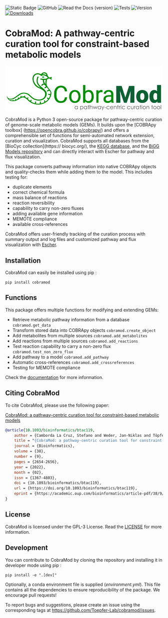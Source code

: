![Static Badge](https://img.shields.io/badge/python-3.10%7C3.11%7C3.12-%20blue)
![GitHub](https://img.shields.io/github/license/Toepfer-Lab/cobramod)
![Read the Docs (version)](https://img.shields.io/readthedocs/cobramod/latest)
![Tests](https://img.shields.io/github/workflow/status/Toepfer-Lab/cobramod/Test%20build%20and%20publish%20Cobramod%20to%20PyPI?label=tests)
![Version](https://img.shields.io/pypi/v/cobramod?label=version)
[![Downloads](https://pepy.tech/badge/cobramod)](https://pepy.tech/project/cobramod)


CobraMod: A pathway-centric curation tool for constraint-based metabolic models
===============================================================================

![image](https://raw.githubusercontent.com/Toepfer-Lab/cobramod/master/docs/source/img/logo.png)

CobraMod is a Python 3 open-source package for pathway-centric curation of
genome-scale metabolic models (GEMs). It builds upon the [COBRApy toolbox]
(https://opencobra.github.io/cobrapy/) and offers a comprehensible set of
functions for semi-automated network extension, curation and visualization.
CobraMod supports all databases from the [BioCyc collection](https://
biocyc.org/), the [KEGG database](https://www.genome.jp/kegg/), and the [BiGG
Models repository](http://bigg.ucsd.edu/) and can directly interact with Escher
for pathway and flux visualization.

This package converts pathway information into native COBRApy objects and
quality-checks them while adding them to the model. This includes testing for:

-   duplicate elements
-   correct chemical formula
-   mass balance of reactions
-   reaction reversibility
-   capability to carry non-zero fluxes
-   adding available gene information
-   MEMOTE compliance
-   available cross-references

CobraMod offers user-friendly tracking of the curation process with summary
output and log files and customized pathway and flux visualization with
[Escher](https://escher.github.io/).

Installation
------------

CobraMod can easily be installed using pip :

    pip install cobramod

Functions
---------

This package offers multiple functions for modifying and extending GEMs:

-   Retrieve metabolic pathway information from a database
    `cobramod.get_data`
-   Transform stored data into COBRApy objects `cobramod.create_object`
-   Add metabolites from multiple sources `cobramod.add_metabolites`
-   Add reactions from multiple sources `cobramod.add_reactions`
-   Test reaction capability to carry a non-zero flux
    `cobramod.test_non_zero_flux`
-   Add pathway to a model `cobramod.add_pathway`
-   Automatic cross-references `cobramod.add_crossreferences`
-   Testing for MEMOTE compliance

Check the [documentation](https://cobramod.readthedocs.io/) for more
information.

Citing CobraMod
---------------

To cite CobraMod, please use the following paper:

[CobraMod: a pathway-centric curation tool for constraint-based metabolic models](https://doi.org/10.1093/bioinformatics/btac119)

```bibtex
@article{10.1093/bioinformatics/btac119,
    author = {Camborda La Cruz, Stefano and Weder, Jan-Niklas and Töpfer, Nadine},
    title = "{CobraMod: a pathway-centric curation tool for constraint-based metabolic models}",
    journal = {Bioinformatics},
    volume = {38},
    number = {9},
    pages = {2654-2656},
    year = {2022},
    month = {02},
    issn = {1367-4803},
    doi = {10.1093/bioinformatics/btac119},
    url = {https://doi.org/10.1093/bioinformatics/btac119},
    eprint = {https://academic.oup.com/bioinformatics/article-pdf/38/9/2654/43481008/btac119.pdf},
}
```
License
-------

CobraMod is licensed under the GPL-3 License. Read the
[LICENSE](https://github.com/Toepfer-Lab/cobramod/blob/master/LICENSE)
for more information.


Development
-----------

You can contribute to CobraMod by cloning the repository and installing it in
developer mode using pip :

    pip install -e ".[dev]"

Optionally, a conda environment file is supplied (*environment.yml*). This
file contains all the dependencies to ensure reproducibility of the package. We
encourage pull requests!

To report bugs and suggestions, please create an issue using the
corresponding tags at <https://github.com/Toepfer-Lab/cobramod/issues>.
